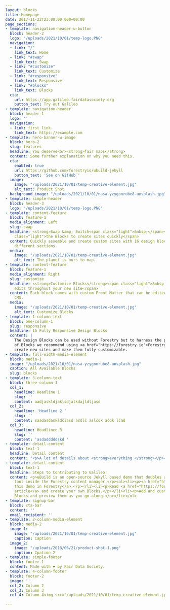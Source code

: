 ```yaml
---
layout: blocks
title: Homepage
date: 2017-11-22T23:00:00.000+00:00
page_sections:
- template: navigation-header-w-button
  block: header-2
  logo: "/uploads/2021/10/01/temp-logo.PNG"
  navigation:
  - link: "/"
    link_text: Home
  - link: "#swap"
    link_text: Swap
  - link: "#customize"
    link_text: Customize
  - link: "#responsive"
    link_text: Responsive
  - link: "#blocks"
    link_text: Blocks
  cta:
    url: https://app.galileo.fairdatasociety.org
    button_text: Try out Galileo
- template: navigation-header
  block: header-1
  logo: ''
  navigation:
  - link: first link
    link_text: https://example.com
- template: hero-banner-w-image
  block: hero-2
  slug: features
  headline: You deserve<br><strong>fair maps</strong>
  content: Some further explanation on why you need this.
  cta:
    enabled: true
    url: https://github.com/forestryio/ubuild-jekyll
    button_text: 'See on GitHub '
  image:
    image: "/uploads/2021/10/01/temp-creative-element.jpg"
    alt_text: Product Shot
  background_image: "/uploads/2021/10/01/nasa-yzygonrube8-unsplash.jpg"
- template: simple-header
  block: header-3
  logo: "/uploads/2021/10/01/temp-logo.PNG"
- template: content-feature
  block: feature-1
  media_alignment: Left
  slug: swap
  headline: <strong>Swap &amp; Switch<span class="light">&nbsp;</span></strong><span
    class="light">the Blocks to create sites quickly</span>
  content: Quickly assemble and create custom sites with 16 design blocks for seven
    different sections.
  media:
    image: "/uploads/2021/10/01/temp-creative-element.jpg"
    alt_text: The planet is ours to map.
- template: content-feature
  block: feature-1
  media_alignment: Right
  slug: customize
  headline: <strong>Customize Blocks</strong><span class="light">&nbsp;to make quick
    edits throughout your new site</span>
  content: Each block comes with custom Front Matter that can be edited in Forestry
    CMS.
  media:
    image: "/uploads/2021/10/01/temp-creative-element.jpg"
    alt_text: Customize Blocks
- template: 1-column-text
  block: one-column-1
  slug: responsive
  headline: 16 Fully Responsive Design Blocks
  content: |
    The Design Blocks can be used without Forestry but to harness the power
    of Blocks we recommend using <a href="https://forestry.io">Forestry</a>. Once the site is imported you can immediately
    create new sites and make them fully customizable.
- template: full-width-media-element
  block: media-1
  image: "/uploads/2021/10/01/nasa-yzygonrube8-unsplash.jpg"
  caption: All Available Blocks
  slug: blocks
- template: 3-column-text
  block: three-column-1
  col_1:
    headline: Headline 1
    slug: ''
    content: aadjaskldjaklsdjalkdajldljasd
  col_2:
    headline: 'Headline 2 '
    slug: ''
    content: saadasdaskldčlasd asdlč aslčdk ačdk lčad
  col_3:
    headline: Headlinee 3
    slug: ''
    content: 'asdadddddskd '
- template: detail-content
  block: text-1
  headline: Detail content
  content: "<p>A lot of details about <strong>everything </strong></p><ol><li><p>dsdfsdf</p></li><li><p>dsfsfsf</p></li><li><p>sdfsdfsfsdf</p></li><li><p>sdfsdfsdf</p></li></ol>"
- template: detail-content
  block: text-1
  headline: Steps to Contributing to Galileo!
  content: <p>uBuild is an open-source Jekyll based demo that doubles as a builder
    tool inside the Forestry content manager.</p><ol><li><p><a href="https://app.forestry.io/quick-start?repo=forestryio/ubuild-jekyll&provider=github&engine=jekyll">Import
    this demo in Forestry</a>.</p></li><li><p>Read <a href="https://forestry.io/blog/ubuild-a-new-theme-for-static-sites-using-blocks/">our
    article</a> and create your own Blocks.</p></li><li><p>Add and customize the available
    Blocks and preview them as you go along.</p></li></ol>
- template: signup-bar
  block: cta-bar
  content: ''
  email_recipient: ''
- template: 2-column-media-element
  block: media-2
  image_1:
    image: "/uploads/2021/10/01/temp-creative-element.jpg"
    caption: Caption
  image_2:
    image: "/uploads/2018/06/21/product-shot-1.png"
    caption: Cpation 2
- template: simple-footer
  block: footer-1
  content: Made with ❤︎ by Fair Data Society.
- template: 4-column-footer
  block: footer-2
  image: ''
  col_2: Column 2
  col_3: Column 3
  col_4: Column 4<img src="/uploads/2021/10/01/temp-creative-element.jpg">

---
```

